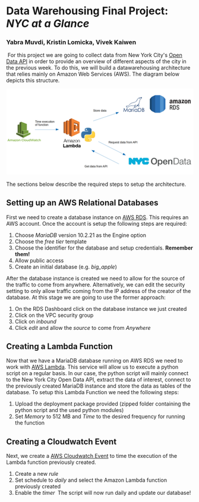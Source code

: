 # Data Warehousing Final Project: *NYC at a Glance* 
### Yabra Muvdi, Kristin Lomicka, Vivek Kaiwen
​
​For this project we are going to collect data from New York City's [Open Data API](https://opendata.cityofnewyork.us/) in order to provide an overview of different aspects of the city in the previous week. To do this, we will build a datawarehousing architecture that relies mainly on Amazon Web Services (AWS). The diagram below depicts this structure.

![Diagram](diagram.png)

The sections below describe the required steps to setup the architecture.​

## Setting up an AWS Relational Databases
First we need to create a database instance on [AWS RDS](https://aws.amazon.com/es/rds/). This requires an AWS account. Once the account is setup the following steps are required:

1. Choose *MariaDB* version 10.2.21 as the Engine option
2. Choose the *free tier* template
3. Choose the identifier for the database and setup credentials. **Remember them!**
4. Allow public access
5. Create an initial database (e.g. *big_apple*)

After the database instance is created we need to allow for the source of the traffic to come from anywhere. Alternatively, we can edit the security setting to only allow traffic coming from the IP address of the creator of the database. At this stage we are going to use the former approach:

1. On the RDS Dashboard click on the database instance we just created
2. Click on the VPC security group
3. Click on *inbound*
4. Click *edit* and allow the *source* to come from *Anywhere*

## Creating a Lambda Function

Now that we have a MariaDB database running on AWS RDS we need to work with [AWS Lambda](https://aws.amazon.com/es/lambda/features). This service will allow us to execute a python script on a regular basis. In our case, the python script will mainly connect to the New York City Open Data API, extract the data of interest, connect to the previously created MariaDB instance and store the data as tables of the database. To setup this Lambda Function we need the following steps:

1. Upload the deployment package provided (zipped folder containing the python script and the used python modules)
2. Set *Memory* to 512 MB and *Time* to the desired frequency for running the function

## Creating a Cloudwatch Event

Next, we create a [AWS Cloudwatch Event](https://aws.amazon.com/cloudwatch/) to time the execution of the Lambda function previously created.

1. Create a new *rule*
2. Set schedule to *daily* and select the Amazon Lambda function previously created
3. Enable the *timer*
​
The script will now run daily and update our database!
